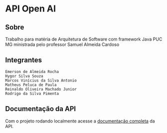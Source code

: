 # API Open AI

## Sobre

Trabalho para matéria de Arquitetura de Software com framework Java PUC MG ministrada pelo professor Samuel Almeida Cardoso


## Integrantes

```
Emerson de Almeida Rocha
Hygor Silva Souza
Marcos Vinícius da Silva Antonio
Matheus Peluca de Paula
Reinaldo Oliveira Machado Junior
Rodrigo da Silva Pimenta
```

## Documentação da API

Com o projeto rodando localmente acesse a [documentação completa](http://localhost:8080/api-documentation) da API. 

